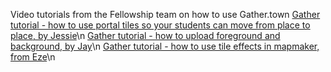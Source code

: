 Video tutorials from the Fellowship team on how to use Gather.town
[Gather tutorial - how to use portal tiles so your students can move from place to place, by Jessie](https://t.co/TigRBiuqTh)\n
[Gather tutorial - how to upload foreground and background, by Jay](https://www.loom.com/share/5a9b33a32aaf4ef5a3e154c1904d1220)\n
[Gather tutorial - how to use tile effects in mapmaker, from Eze](https://www.youtube.com/watch?v=dblHWSSPhhs)\n
